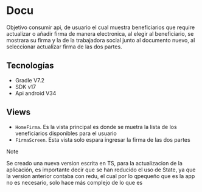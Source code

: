 # Docu 
Objetivo consumir api, de usuario el cual muestra beneficiarios que require actualizar o añadir firma de manera electronica, al elegir al beneficiario, se mostrara su firma y la de la trabajadora social junto al documento nuevo, al seleccionar actualizar firma de las dos partes.
## Tecnologías 
- Gradle V7.2
- SDK v17
- Api android V34
## Views
- `HomeFirma`. Es la vista principal es donde se muetra la lista de los veneficiarios disponibles para el usuario
- `FirmaScreen`. Esta vista solo espara ingresar la firma de las dos partes 

>[!NOTE]
> Se creado una nueva version escrita en TS, para la actualizacion de la aplicación, es importante decir que se han reducido el uso de State, ya que la version anterior contaba con redu, el cual por lo qpequeño que es la app no es necesario, solo hace más complejo de lo que es


